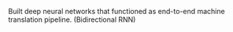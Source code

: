 Built deep neural networks that functioned as end-to-end machine translation pipeline. (Bidirectional RNN)
